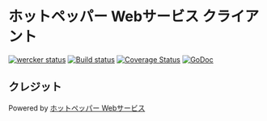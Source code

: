 # ホットペッパー Webサービス クライアント
[![wercker status](https://app.wercker.com/status/fc69ef1a67536d9d1b5581f806a396d1/m "wercker status")](https://app.wercker.com/project/bykey/fc69ef1a67536d9d1b5581f806a396d1)
[![Build status](https://ci.appveyor.com/api/projects/status/cnp1srra2nkts389?svg=true)](https://ci.appveyor.com/project/yosssi/go-hpg)
[![Coverage Status](https://coveralls.io/repos/yosssi/go-hpg/badge.svg?branch=master)](https://coveralls.io/r/yosssi/go-hpg?branch=master)
[![GoDoc](https://godoc.org/github.com/yosssi/go-hpg/hpg?status.svg)](https://godoc.org/github.com/yosssi/go-hpg/hpg)

## クレジット

Powered by [ホットペッパー Webサービス](http://webservice.recruit.co.jp/)
